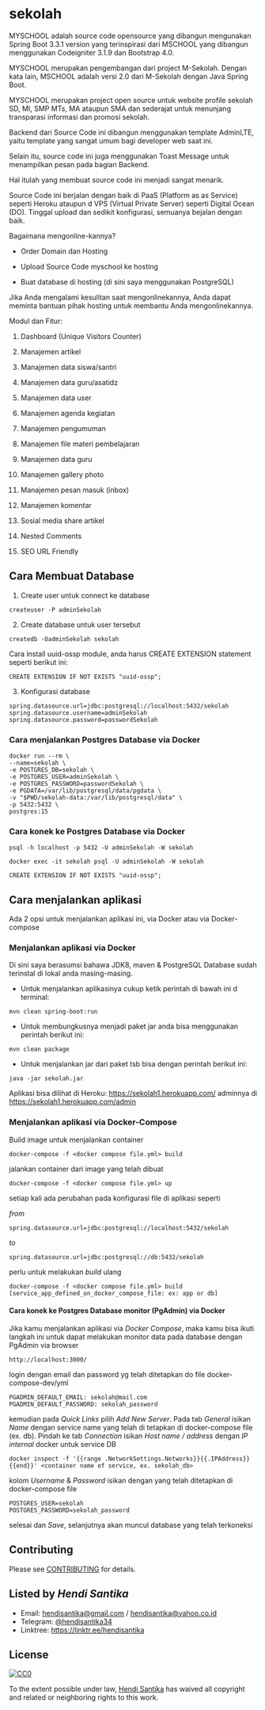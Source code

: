 # sekolah

MYSCHOOL adalah source code opensource yang dibangun mengunakan Spring Boot 3.3.1 version yang terinspirasi dari MSCHOOL
yang dibangun menggunakan Codeigniter 3.1.9 dan Bootstrap 4.0.

MYSCHOOL merupakan pengembangan dari project M-Sekolah. Dengan kata lain, MSCHOOL adalah versi 2.0 dari M-Sekolah dengan Java Spring Boot.

MYSCHOOL merupakan project open source untuk website profile sekolah SD, MI, SMP MTs, MA ataupun SMA dan sederajat untuk menunjang transparasi informasi dan promosi sekolah.

Backend dari Source Code ini dibangun menggunakan template AdminLTE, yaitu template yang sangat umum bagi developer web saat ini.

Selain itu, source code ini juga menggunakan Toast Message untuk menampilkan pesan pada bagian Backend.

Hal itulah yang membuat source code ini menjadi sangat menarik.

Source Code ini berjalan dengan baik di PaaS (Platform as as Service) seperti Heroku ataupun d VPS (Virtual Private
Server) seperti Digital Ocean (DO). Tinggal upload dan sedikit konfigurasi, semuanya bejalan dengan baik.

Bagaimana mengonline-kannya?

- Order Domain dan Hosting

- Upload Source Code myschool ke hosting

- Buat database di hosting (di sini saya menggunakan PostgreSQL)

Jika Anda mengalami kesulitan saat mengonlinekannya, Anda dapat meminta bantuan pihak hosting untuk membantu Anda mengonlinekannya.

Modul dan Fitur:

1. Dashboard (Unique Visitors Counter)

2. Manajemen artikel

3. Manajemen data siswa/santri

4. Manajemen data guru/asatidz

5. Manajemen data user

6. Manajemen agenda kegiatan

7. Manajemen pengumuman

8. Manajemen file materi pembelajaran

9. Manajemen data guru

10. Manajemen gallery photo

11. Manajemen pesan masuk (inbox)

12. Manajemen komentar

13. Sosial media share artikel

14. Nested Comments

15. SEO URL Friendly

## Cara Membuat Database

1. Create user untuk connect ke database

```
createuser -P adminSekolah
```

2. Create database untuk user tersebut

```
createdb -OadminSekolah sekolah
```

Cara install uuid-ossp module, anda harus CREATE EXTENSION statement seperti berikut ini:

```
CREATE EXTENSION IF NOT EXISTS "uuid-ossp";
```

3. Konfigurasi database

```
spring.datasource.url=jdbc:postgresql://localhost:5432/sekolah
spring.datasource.username=adminSekolah
spring.datasource.password=passwordSekolah
```

### Cara menjalankan Postgres Database via Docker

```
docker run --rm \
--name=sekolah \
-e POSTGRES_DB=sekolah \
-e POSTGRES_USER=adminSekolah \
-e POSTGRES_PASSWORD=passwordSekolah \
-e PGDATA=/var/lib/postgresql/data/pgdata \
-v "$PWD/sekolah-data:/var/lib/postgresql/data" \
-p 5432:5432 \
postgres:15
```

### Cara konek ke Postgres Database via Docker

```shell
psql -h localhost -p 5432 -U adminSekolah -W sekolah

docker exec -it sekolah psql -U adminSekolah -W sekolah

CREATE EXTENSION IF NOT EXISTS "uuid-ossp";
```

## Cara menjalankan aplikasi

Ada 2 opsi untuk menjalankan aplikasi ini, via Docker atau via Docker-compose

### Menjalankan aplikasi via Docker

Di sini saya berasumsi bahawa JDK8, maven & PostgreSQL Database sudah terinstal di lokal anda masing-masing.

- Untuk menjalankan aplikasinya cukup ketik perintah di bawah ini d terminal:

```shell
mvn clean spring-boot:run
```

- Untuk membungkusnya menjadi paket jar anda bisa menggunakan perintah berikut ini:

```
mvn clean package
```

- Untuk menjalankan jar dari paket tsb bisa dengan perintah berikut ini:

```
java -jar sekolah.jar
```

Aplikasi bisa dilihat di Heroku: https://sekolah1.herokuapp.com/ adminnya di https://sekolah1.herokuapp.com/admin

### Menjalankan aplikasi via Docker-Compose

Build image untuk menjalankan container

```shell
docker-compose -f <docker compose file.yml> build
```

jalankan container dari image yang telah dibuat

```shell
docker-compose -f <docker compose file.yml> up
```

setiap kali ada perubahan pada konfigurasi file di aplikasi seperti

_from_

```shell
spring.datasource.url=jdbc:postgresql://localhost:5432/sekolah
```

_to_

```shell
spring.datasource.url=jdbc:postgresql://db:5432/sekolah
```

perlu untuk melakukan _build_ ulang

```shell
docker-compose -f <docker compose file.yml> build [service_app_defined_on_docker_compose_file: ex: app or db]
```

#### Cara konek ke Postgres Database monitor (PgAdmin) via Docker

Jika kamu menjalankan aplikasi via _Docker Compose_, maka kamu bisa ikuti langkah ini untuk dapat melakukan monitor data pada database dengan PgAdmin via browser

```shell
http://localhost:3000/
```

login dengan email dan password yg telah ditetapkan do file docker-compose-dev/yml

```shell
PGADMIN_DEFAULT_EMAIL: sekolah@mail.com
PGADMIN_DEFAULT_PASSWORD: sekolah_password
```

kemudian pada _Quick Links_ pilih _Add New Server_. Pada tab _General_ isikan _Name_ dengan service name yang telah di tetapkan di docker-compose file (ex. db).
Pindah ke tab _Connection_ isikan _Host name / address_ dengan _IP internal_ docker untuk service DB

```shell
docker inspect -f '{{range .NetworkSettings.Networks}}{{.IPAddress}}{{end}}' <container name of service, ex. sekolah_db>
```

kolom _Username_ & _Password_ isikan dengan yang telah ditetapkan di docker-compose file

```shell
POSTGRES_USER=sekolah
POSTGRES_PASSWORD=sekolah_password
```

selesai dan _Save_, selanjutnya akan muncul database yang telah terkoneksi

## Contributing

Please see [CONTRIBUTING](CONTRIBUTING.md) for details.

## Listed by _Hendi Santika_

- Email: hendisantika@gmail.com / hendisantika@yahoo.co.id
- Telegram: [@hendisantika34](https://t.me/hendisantika34)
- Linktree: https://linktr.ee/hendisantika

## License

[![CC0](https://i.creativecommons.org/p/zero/1.0/88x31.png)](https://creativecommons.org/publicdomain/zero/1.0/)

To the extent possible under law, [Hendi Santika](https://github.com/hendisantika) has waived all copyright and related or neighboring rights to this work.
